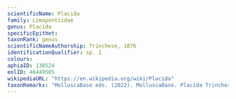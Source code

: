 ```yaml
---
scientificName: Placida
family: Limapontiidae
genus: Placida
specificEpithet: 
taxonRank: genus
scientificNameAuthorship: Trinchese, 1876
identificationQualifier: sp. 1
colours:
aphiaID: 138524
eolID: 46449505
wikipediaURL: "https://en.wikipedia.org/wiki/Placida"
taxonRemarks: "MolluscaBase eds. (2022). MolluscaBase. Placida Trinchese, 1876. Accessed through: World Register of Marine Species at: https://www.marinespecies.org/aphia.php?p=taxdetails&id=138524 on 2022-02-24"
---
```

